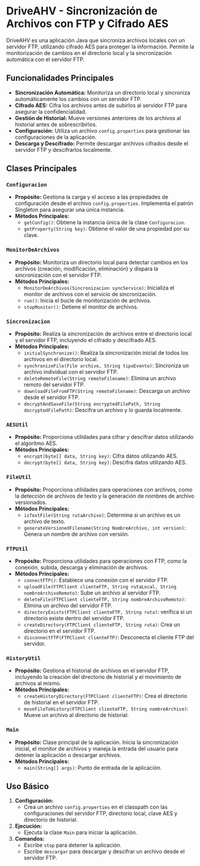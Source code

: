 # DriveAHV - Sincronización de Archivos con FTP y Cifrado AES

DriveAHV es una aplicación Java que sincroniza archivos locales con un servidor FTP, utilizando cifrado AES para proteger la información. Permite la monitorización de cambios en el directorio local y la sincronización automática con el servidor FTP.

## Funcionalidades Principales

* **Sincronización Automática:** Monitoriza un directorio local y sincroniza automáticamente los cambios con un servidor FTP.
* **Cifrado AES:** Cifra los archivos antes de subirlos al servidor FTP para asegurar la confidencialidad.
* **Gestión de Historial:** Mueve versiones anteriores de los archivos al historial antes de sobrescribirlos.
* **Configuración:** Utiliza un archivo `config.properties` para gestionar las configuraciones de la aplicación.
* **Descarga y Descifrado:** Permite descargar archivos cifrados desde el servidor FTP y descifrarlos localmente.

## Clases Principales

### `Configuracion`

* **Propósito:** Gestiona la carga y el acceso a las propiedades de configuración desde el archivo `config.properties`. Implementa el patrón Singleton para asegurar una única instancia.
* **Métodos Principales:**
    * `getConfig()`: Obtiene la instancia única de la clase `Configuracion`.
    * `getProperty(String key)`: Obtiene el valor de una propiedad por su clave.

### `MonitorDeArchivos`

* **Propósito:** Monitoriza un directorio local para detectar cambios en los archivos (creación, modificación, eliminación) y dispara la sincronización con el servidor FTP.
* **Métodos Principales:**
    * `MonitorDeArchivos(Sincronizacion syncService)`: Inicializa el monitor de archivos con el servicio de sincronización.
    * `run()`: Inicia el bucle de monitorización de archivos.
    * `stopMonitor()`: Detiene el monitor de archivos.

### `Sincronizacion`

* **Propósito:** Realiza la sincronización de archivos entre el directorio local y el servidor FTP, incluyendo el cifrado y descifrado AES.
* **Métodos Principales:**
    * `initialSynchronize()`: Realiza la sincronización inicial de todos los archivos en el directorio local.
    * `synchronizeFile(File archivo, String tipoEvento)`: Sincroniza un archivo individual con el servidor FTP.
    * `deleteRemoteFile(String remoteFilename)`: Elimina un archivo remoto del servidor FTP.
    * `downloadFileFromFTP(String remoteFilename)`: Descarga un archivo desde el servidor FTP.
    * `decryptAndSaveFile(String encryptedFilePath, String decryptedFilePath)`: Descifra un archivo y lo guarda localmente.

### `AESUtil`

* **Propósito:** Proporciona utilidades para cifrar y descifrar datos utilizando el algoritmo AES.
* **Métodos Principales:**
    * `encrypt(byte[] data, String key)`: Cifra datos utilizando AES.
    * `decrypt(byte[] data, String key)`: Descifra datos utilizando AES.

### `FileUtil`

* **Propósito:** Proporciona utilidades para operaciones con archivos, como la detección de archivos de texto y la generación de nombres de archivo versionados.
* **Métodos Principales:**
    * `isTextFile(String rutaArchivo)`: Determina si un archivo es un archivo de texto.
    * `generateVersionedFilename(String NombreArchivo, int version)`: Genera un nombre de archivo con versión.

### `FTPUtil`

* **Propósito:** Proporciona utilidades para operaciones con FTP, como la conexión, subida, descarga y eliminación de archivos.
* **Métodos Principales:**
    * `connectFTP()`: Establece una conexión con el servidor FTP.
    * `uploadFile(FTPClient clienteFTP, String rutaLocal, String nombreArchivoRemoto)`: Sube un archivo al servidor FTP.
    * `deleteFile(FTPClient clienteFTP, String nombreArchivoRemoto)`: Elimina un archivo del servidor FTP.
    * `directoryExists(FTPClient clienteFTP, String ruta)`: verifica si un directorio existe dentro del servidor FTP.
    * `createDirectory(FTPClient clienteFTP, String ruta)`: Crea un directorio en el servidor FTP.
    * `disconnectFTP(FTPClient clienteFTP)`: Desconecta el cliente FTP del servidor.

### `HistoryUtil`

* **Propósito:** Gestiona el historial de archivos en el servidor FTP, incluyendo la creación del directorio de historial y el movimiento de archivos al mismo.
* **Métodos Principales:**
    * `createHistoryDirectory(FTPClient clienteFTP)`: Crea el directorio de historial en el servidor FTP.
    * `moveFileToHistory(FTPClient clienteFTP, String nombreArchivo)`: Mueve un archivo al directorio de historial.

### `Main`

* **Propósito:** Clase principal de la aplicación. Inicia la sincronización inicial, el monitor de archivos y maneja la entrada del usuario para detener la aplicación o descargar archivos.
* **Métodos Principales:**
    * `main(String[] args)`: Punto de entrada de la aplicación.

## Uso Básico

1.  **Configuración:**
    * Crea un archivo `config.properties` en el classpath con las configuraciones del servidor FTP, directorio local, clave AES y directorio de historial.
2.  **Ejecución:**
    * Ejecuta la clase `Main` para iniciar la aplicación.
3.  **Comandos:**
    * Escribe `stop` para detener la aplicación.
    * Escribe `descargar` para descargar y descifrar un archivo desde el servidor FTP.
